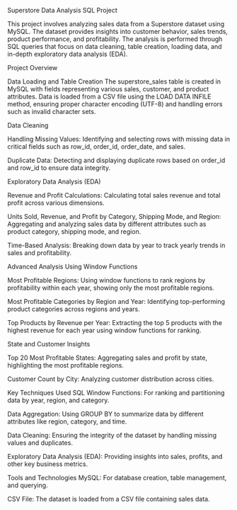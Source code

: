 Superstore Data Analysis SQL Project

This project involves analyzing sales data from a Superstore dataset using MySQL. The dataset provides insights into customer behavior, sales trends, product performance, and profitability. The analysis is performed through SQL queries that focus on data cleaning, table creation, loading data, and in-depth exploratory data analysis (EDA).

Project Overview

Data Loading and Table Creation
The superstore_sales table is created in MySQL with fields representing various sales, customer, and product attributes. Data is loaded from a CSV file using the LOAD DATA INFILE method, ensuring proper character encoding (UTF-8) and handling errors such as invalid character sets.

Data Cleaning

Handling Missing Values: Identifying and selecting rows with missing data in critical fields such as row_id, order_id, order_date, and sales.

Duplicate Data: Detecting and displaying duplicate rows based on order_id and row_id to ensure data integrity.

Exploratory Data Analysis (EDA)

Revenue and Profit Calculations: Calculating total sales revenue and total profit across various dimensions.

Units Sold, Revenue, and Profit by Category, Shipping Mode, and Region: Aggregating and analyzing sales data by different attributes such as product category, shipping mode, and region.

Time-Based Analysis: Breaking down data by year to track yearly trends in sales and profitability.

Advanced Analysis Using Window Functions

Most Profitable Regions: Using window functions to rank regions by profitability within each year, showing only the most profitable regions.

Most Profitable Categories by Region and Year: Identifying top-performing product categories across regions and years.

Top Products by Revenue per Year: Extracting the top 5 products with the highest revenue for each year using window functions for ranking.

State and Customer Insights

Top 20 Most Profitable States: Aggregating sales and profit by state, highlighting the most profitable regions.

Customer Count by City: Analyzing customer distribution across cities.

Key Techniques Used
SQL Window Functions: For ranking and partitioning data by year, region, and category.

Data Aggregation: Using GROUP BY to summarize data by different attributes like region, category, and time.

Data Cleaning: Ensuring the integrity of the dataset by handling missing values and duplicates.

Exploratory Data Analysis (EDA): Providing insights into sales, profits, and other key business metrics.

Tools and Technologies
MySQL: For database creation, table management, and querying.

CSV File: The dataset is loaded from a CSV file containing sales data.

